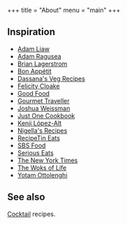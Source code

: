 +++
title = "About"
menu = "main"
+++

## Inspiration

- [Adam Liaw](https://adamliaw.com/)
- [Adam Ragusea](https://www.adamragusea.com/)
- [Brian Lagerstrom](https://www.brianlagerstrom.com/)
- [Bon Appétit](https://www.bonappetit.com/)
- [Dassana's Veg Recipes](https://www.vegrecipesofindia.com/)
- [Felicity Cloake](https://www.theguardian.com/food/series/how-to-cook-the-perfect----)
- [Good Food](https://www.goodfood.com.au/)
- [Gourmet Traveller](https://www.gourmettraveller.com.au/)
- [Joshua Weissman](https://www.joshuaweissman.com/)
- [Just One Cookbook](http://justonecookbook.com/)
- [Kenji López-Alt](http://www.kenjilopezalt.com/)
- [Nigella's Recipes](https://www.nigella.com/recipes)
- [RecipeTin Eats](https://www.recipetineats.com/)
- [SBS Food](https://www.sbs.com.au/food/)
- [Serious Eats](https://www.seriouseats.com/)
- [The New York Times](https://cooking.nytimes.com/)
- [The Woks of Life](https://thewoksoflife.com/)
- [Yotam Ottolenghi](https://ottolenghi.co.uk/recipes)

## See also

[Cocktail](https://dmentipl.github.io/cocktails/) recipes.
